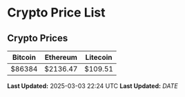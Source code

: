 # Crypto Price List

## Crypto Prices
| Bitcoin | Ethereum | Litecoin |
| ------- | -------- | -------- |
| $86384 | $2136.47 | $109.51 |
**Last Updated:** 2025-03-03 22:24 UTC
**Last Updated:** $DATE$
